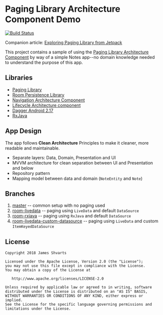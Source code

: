 # Paging Library Architecture Component Demo

[![Build Status](https://travis-ci.org/jshvarts/PagingRoom.svg?branch=master)](https://travis-ci.org/jshvarts/PagingRoom)

Companion article: [Exploring Paging Library from Jetpack](https://proandroiddev.com/exploring-paging-library-from-jetpack-c661c7399662)
 
This project contains a sample of using the [Paging Library Architecture Component](https://developer.android.com/topic/libraries/architecture/paging/) by way of a simple Notes app--no domain knowledge needed to understand the purpose of this app.

## Libraries
* [Paging Library](https://developer.android.com/topic/libraries/architecture/paging/)
* [Room Persistence Library](https://developer.android.com/topic/libraries/architecture/room)
* [Navigation Architecture Component](https://developer.android.com/topic/libraries/architecture/navigation/)
* [Lifecycle Architecture component](https://developer.android.com/topic/libraries/architecture/lifecycle)
* [Dagger Android 2.17](https://google.github.io/dagger/android.html)
* [RxJava](https://github.com/ReactiveX/RxJava)

## App Design
The app follows **Clean Architecture** Principles to make it cleaner, more readable and maintainable.
* Separate layers: Data, Domain, Presentation and UI
* MVVM architecture for clean separation between UI and Presentation and below
* Repository pattern
* Mapping model between data and domain (`NoteEntity` and `Note`)   

## Branches
1) [master](https://github.com/jshvarts/PagingRoom) -- common setup with no paging used
2) [room-livedata](https://github.com/jshvarts/PagingRoom/tree/room-livedata) -- paging using `LiveData` and default `DataSource` 
3) [room-rxjava](https://github.com/jshvarts/PagingRoom/tree/room-rxjava) -- paging using `RxJava` and default `DataSource` 
4) [room-livedata-custom-datasource](https://github.com/jshvarts/PagingRoom/tree/room-livedata-custom-datasource) -- paging using `LiveData` and custom `ItemKeyedDataSource`

## License

    Copyright 2018 James Shvarts

    Licensed under the Apache License, Version 2.0 (the "License");
    you may not use this file except in compliance with the License.
    You may obtain a copy of the License at

       http://www.apache.org/licenses/LICENSE-2.0

    Unless required by applicable law or agreed to in writing, software
    distributed under the License is distributed on an "AS IS" BASIS,
    WITHOUT WARRANTIES OR CONDITIONS OF ANY KIND, either express or implied.
    See the License for the specific language governing permissions and
    limitations under the License.

